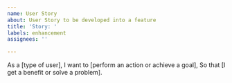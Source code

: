```yaml
---
name: User Story
about: User Story to be developed into a feature
title: 'Story: '
labels: enhancement
assignees: ''

---
```


As a [type of user],
I want to [perform an action or achieve a goal],
So that [I get a benefit or solve a problem].
